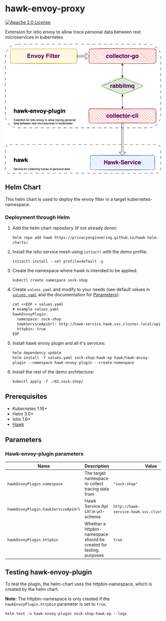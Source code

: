 # hawk-envoy-proxy

[![Apache 2.0 License][license-badge]][license-link]

[license-badge]: https://img.shields.io/github/license/proxy-wasm/proxy-wasm-rust-sdk
[license-link]: https://github.com/PrivacyEngineering/hawk-envoy-plugin/blob/master/LICENSE

Extension for istio envoy to allow trace personal data between rest microservices in kubernetes

![Diagram](./src/diagram.png)

## Helm Chart

This helm chart is used to deploy the envoy filter in a target kubernetes-namespace.


### Deployment through Helm


1. Add the helm chart repository (if not already done):
    ```
    helm repo add hawk https://privacyengineering.github.io/hawk-helm-charts/
    ```
2. Install the istio service mesh using `istioctl` with the demo profile:
    ```
    istioctl install --set profile=default -y
    ```
3. Create the namespace where hawk is intended to be applied:
    ```
    kubectl create namespace sock-shop
    ```
4. Create `values.yaml` and modify to your needs (see default values in [`values.yaml`](values.yaml) and the documentation for [Parameters](#parameters)):
    ```
    cat <<EOF > values.yaml
    # example values.yaml
    hawkEnvoyPlugin:
      namespace: sock-shop
      hawkServiceApiUrl: http://hawk-service.hawk.svc.cluster.local/api
      httpbin: true
    EOF
    ```
5. Install hawk envoy plugin and all it's services:
    ```
    helm dependency update
    helm install -f values.yaml sock-shop-hawk-ep hawk/hawk-envoy-plugin --namespace hawk-envoy-plugin --create-namespace
    ```
6. Install the rest of the demo architecture:
    ```
    kubectl apply -f ./02.sock-shop/
    ```

## Prerequisites

- Kubernetes 1.16+
- Helm 3.0+
- Istio 1.6+
- [Hawk](https://github.com/PrivacyEngineering/hawk)

## Parameters

### Hawk-envoy-plugin parameters

| Name                                | Description                                                        | Value                                            |
| ----------------------------------- | ------------------------------------------------------------------ | ------------------------------------------------ |
| `hawkEnvoyPlugin.namespace`         | The target namespace to collect tracing data from                  | `"sock-shop"`                                     |
| `hawkEnvoyPlugin.hawkServiceApiUrl` | Hawk Service Api Url in url-schema                                 | `http://hawk-service.hawk.svc.cluster.local/api` |
| `hawkEnvoyPlugin.httpbin`           | Whether a httpbin-namespace should be created for testing purposes | `true`                                           |



## Testing hawk-envoy-plugin

To test the plugin, the helm-chart uses the httpbin-namespace, which is created by the helm chart.

**Note:** The httpbin-namespace is only created if the `hawkEnvoyPlugin.httpbin` parameter is set to `true`.
```console
helm test -n hawk-envoy-plugin sock-shop-hawk-ep --logs
```
